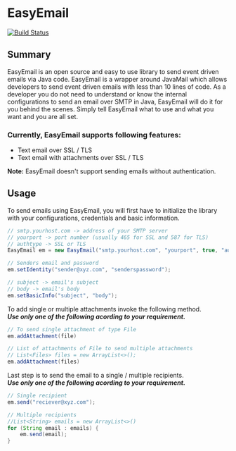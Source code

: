 # EasyEmail

[![Build Status](https://travis-ci.com/akshay0709/easyemail.svg?token=odjGeysjx21sHAzR3xQp&branch=master)](https://travis-ci.com/akshay0709/easyemail)

## Summary

EasyEmail is an open source and easy to use library to send event driven emails via Java code.
EasyEmail is a wrapper around JavaMail which allows developers to send event driven emails with less than 10 lines of code.
As a developer you do not need to understand or know the internal configurations to send an email over SMTP in Java, EasyEmail will do it for you behind the scenes. 
Simply tell EasyEmail what to use and what you want and you are all set.

### Currently, EasyEmail supports following features:
 - Text email over SSL / TLS
 - Text email with attachments over SSL / TLS
 
**Note:** EasyEmail doesn't support sending emails without authentication.

## Usage

To send emails using EasyEmail, you will first have to initialize the library with your configurations, credentials and basic information.

```java
// smtp.yourhost.com -> address of your SMTP server
// yourport -> port number (usually 465 for SSL and 587 for TLS)
// authtype -> SSL or TLS
EasyEmail em = new EasyEmail("smtp.yourhost.com", "yourport", true, "authtype");

// Senders email and password
em.setIdentity("sender@xyz.com", "senderspassword");

// subject -> email's subject
// body -> email's body
em.setBasicInfo("subject", "body");
```
To add single or multiple attachments invoke the following method.</br>
***Use only one of the following acording to your requirement.***

```java
// To send single attachment of type File
em.addAttachment(file)

// List of attachments of File to send multiple attachments
// List<Files> files = new ArrayList<>();
em.addAttachment(files)
```

Last step is to send the email to a single / multiple recipients.</br>
***Use only one of the following acording to your requirement.***

```java
// Single recipient
em.send("reciever@xyz.com");

// Multiple recipients
//List<String> emails = new ArrayList<>()
for (String email : emails) {
    em.send(email);
}
```
